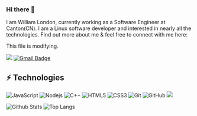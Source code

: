 ### Hi there 👋

I am William London, currently working as a Software Engineer at Canton(CN). I am a Linux software developer and interested in nearly all the technologies. Find out more about me & feel free to connect with me here:

This file is modifying.

![](https://dcbadge.vercel.app/api/shield/764712144876470303?style=flat)
[![Gmail Badge](https://img.shields.io/badge/-williamlondon1023@gmail.com-c14438?style=flat&logo=Gmail&logoColor=white&link=mailto:williamlondon1023@gmail.com)](mailto:williamlondon1023@gmail.com)

## ⚡ Technologies

![JavaScript](https://img.shields.io/badge/-JavaScript-black?style=flat-square&logo=javascript)
![Nodejs](https://img.shields.io/badge/-Nodejs-black?style=flat-square&logo=Node.js)
![C++](https://img.shields.io/badge/-C++-00599C?style=flat-square&logo=c)
![HTML5](https://img.shields.io/badge/-HTML5-E34F26?style=flat-square&logo=html5&logoColor=white)
![CSS3](https://img.shields.io/badge/-CSS3-1572B6?style=flat-square&logo=css3)
![Git](https://img.shields.io/badge/-Git-black?style=flat-square&logo=git)
![GitHub](https://img.shields.io/badge/-GitHub-181717?style=flat-square&logo=github)
<img src="https://img.shields.io/badge/Linux-FCC624?style=for-the-badge&logo=linux&logoColor=black">

![Github Stats](https://github-readme-stats.vercel.app/api?username=William1ondon&count_private=true&show_icons=true&include_all_commits=true)
![Top Langs](https://github-readme-stats.vercel.app/api/top-langs/?username=William1ondon&hide=TeX&layout=compact)
